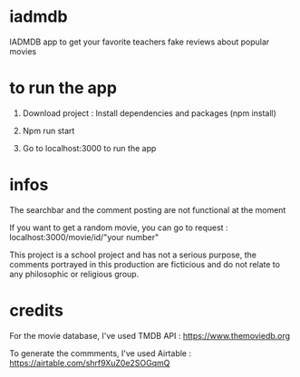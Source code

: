# iadmdb
IADMDB app to get your favorite teachers fake reviews about popular movies

# to run the app

1. Download project :
Install dependencies and packages (npm install)

2. Npm run start 

3. Go to localhost:3000 to run the app

# infos

The searchbar and the comment posting are not functional at the moment

If you want to get a random movie, you can go to request : localhost:3000/movie/id/"your number"

This project is a school project and has not a serious purpose, the comments portrayed in this production are ficticious and do not relate to any philosophic or religious group.

# credits

For the movie database, I've used TMDB API : https://www.themoviedb.org

To generate the commments, I've used Airtable : https://airtable.com/shrf9XuZ0e2SOGqmQ
